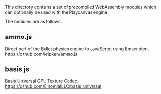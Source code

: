 This directory contains a set of precompiled WebAssembly modules which can optionally be used with the Playcanvas engine.

The modules are as follows:

ammo.js
-------
Direct port of the Bullet physics engine to JavaScript using Emscripten.
https://github.com/kripken/ammo.js


basis.js
--------
Basis Universal GPU Texture Codec.
https://github.com/BinomialLLC/basis_universal